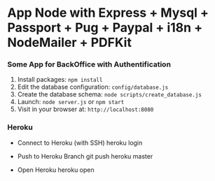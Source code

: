 # App Node with Express + Mysql + Passport + Pug + Paypal + i18n + NodeMailer + PDFKit 

### Some App for BackOffice with Authentification

1. Install packages: `npm install`
2. Edit the database configuration: `config/database.js`
3. Create the database schema: `node scripts/create_database.js`
4. Launch: `node server.js` or `npm start`
5. Visit in your browser at: `http://localhost:8080`


### Heroku

* Connect to Heroku (with SSH)
   heroku login

* Push to Heroku Branch
	git push heroku master
	
* Open Heroku
	 heroku open 